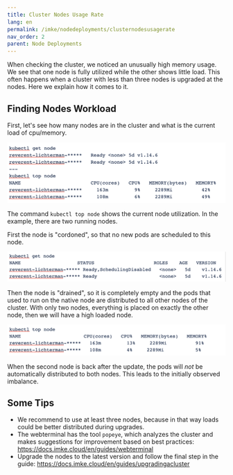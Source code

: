 ```yaml
---
title: Cluster Nodes Usage Rate
lang: en
permalink: /imke/nodedeployments/clusternodesusagerate
nav_order: 2
parent: Node Deployments
---
```


When checking the cluster, we noticed an unusually high memory usage.
We see that one node is fully utilized while the other shows little load.
This often happens when a cluster with less than three nodes is upgraded at the nodes.
Here we explain how it comes to it.

## Finding Nodes Workload

First, let's see how many nodes are in the cluster  and what is the current load of cpu/memory.

![Step 1](get_top_node_1.png)

The command `kubectl top node` shows the current node utilization. In the example, there are two running nodes.

First the node is "cordoned", so that no new pods are scheduled to this node.

![Step 2](get_node_2.png)

Then the node is "drained",  so it is completely empty and the pods that used to run on the native node are distributed to all other nodes of the cluster.
With only two nodes, everything is placed on exactly the other node, then we will have a high loaded node.

![Step 3](top_node_3.png)

When the second node is back after the update, the pods will _not_ be automatically distributed to both nodes. This leads to the initially observed imbalance.

## Some Tips

* We recommend to use at least three nodes, because in that way loads could be better distributed during upgrades.
* The webterminal has the tool `popeye`, which analyzes the cluster and makes suggestions for improvement based on best practices: <https://docs.imke.cloud/en/guides/webterminal>
* Upgrade the nodes to the latest version and follow the final step in the guide: <https://docs.imke.cloud/en/guides/upgradingacluster>
